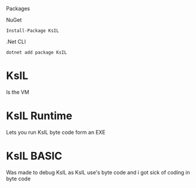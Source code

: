 Packages

NuGet

``` Install-Package KsIL ```

.Net CLI

``` dotnet add package KsIL ```

# KsIL

Is the VM

# KsIL Runtime

Lets you run KsIL byte code form an EXE

# KsIL BASIC

Was made to debug KsIL as KsIL use's byte code and i got sick of coding in byte code 